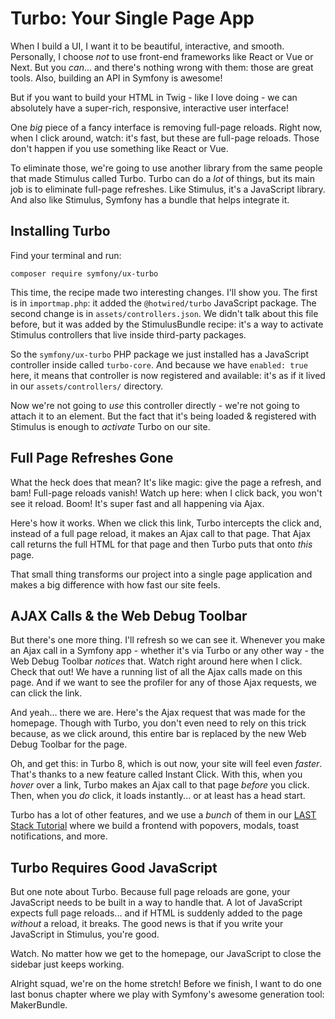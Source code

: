 # Turbo: Your Single Page App

When I build a UI, I want it to be beautiful, interactive, and smooth. Personally, 
I choose *not* to use front-end frameworks like React or Vue or Next. But you
*can*... and there's nothing wrong with them: those are great tools. Also,
building an API in Symfony is awesome!

But if you want to build your HTML in Twig - like I love doing - we can absolutely
have a super-rich, responsive, interactive user interface!

One *big* piece of a fancy interface is removing full-page reloads. Right now, when
I click around, watch: it's fast, but these are full-page reloads. Those don't happen
if you use something like React or Vue.

To eliminate those, we're going to use another library from the same people that
made Stimulus called Turbo. Turbo can do a *lot* of things, but its main job is to
eliminate full-page refreshes. Like Stimulus, it's a JavaScript library. And
also like Stimulus, Symfony has a bundle that helps integrate it.

## Installing Turbo

Find your terminal and run:

```terminal
composer require symfony/ux-turbo
```

This time, the recipe made two interesting changes. I'll show you. The first is in
`importmap.php`: it added the `@hotwired/turbo` JavaScript package. The second change
is in `assets/controllers.json`. We didn't talk about this file before, but it was
added by the StimulusBundle recipe: it's a way to activate Stimulus controllers
that live inside third-party packages.

So the `symfony/ux-turbo` PHP package we just installed has a JavaScript controller
inside called `turbo-core`. And because we have `enabled: true` here, it means that
controller is now registered and available: it's as if it lived in our `assets/controllers/`
directory.

Now we're not going to *use* this controller directly - we're not going to attach
it to an element. But the fact that it's being loaded & registered with Stimulus
is enough to *activate* Turbo on our site.

## Full Page Refreshes Gone

What the heck does that mean? It's like magic: give the page a refresh, and bam!
Full-page reloads vanish! Watch up here: when I click back, you won't see it reload.
Boom! It's super fast and all happening via Ajax.

Here's how it works. When we click this link, Turbo intercepts the click and,
instead of a full page reload, it makes an Ajax call to that page. That Ajax call
returns the full HTML for that page and then Turbo puts that onto *this* page.

That small thing transforms our project into a single page application and makes
a big difference with how fast our site feels.

## AJAX Calls & the Web Debug Toolbar

But there's one more thing. I'll refresh so we can see it. Whenever you make an Ajax
call in a Symfony app - whether it's via Turbo or any other way - the Web Debug
Toolbar *notices* that. Watch right around here when I click. Check that out!
We have a running list of all the Ajax calls made on this page. And if we want to
see the profiler for any of those Ajax requests, we can click the link.

And yeah... there we are. Here's the Ajax request that was made for the homepage.
Though with Turbo, you don't even need to rely on this trick because, as we click
around, this entire bar is replaced by the new Web Debug Toolbar for the page.

Oh, and get this: in Turbo 8, which is out now, your site will feel even *faster*.
That's thanks to a new feature called Instant Click. With this, when you *hover* over
a link, Turbo makes an Ajax call to that page *before* you click. Then, when you
*do* click, it loads instantly... or at least has a head start.

Turbo has a lot of other features, and we use a *bunch* of them in our
[LAST Stack Tutorial](https://symfonycasts.com/screencast/last-stack) where we build
a frontend with popovers, modals, toast notifications, and more.

## Turbo Requires Good JavaScript

But one note about Turbo. Because full page reloads are gone, your JavaScript needs
to be built in a way to handle that. A lot of JavaScript expects full page reloads...
and if HTML is suddenly added to the page *without* a reload, it breaks. The good
news is that if you write your JavaScript in Stimulus, you're good.

Watch. No matter how we get to the homepage, our JavaScript to close the sidebar
just keeps working.

Alright squad, we're on the home stretch! Before we finish, I want to do one
last bonus chapter where we play with Symfony's awesome generation tool:
MakerBundle.
